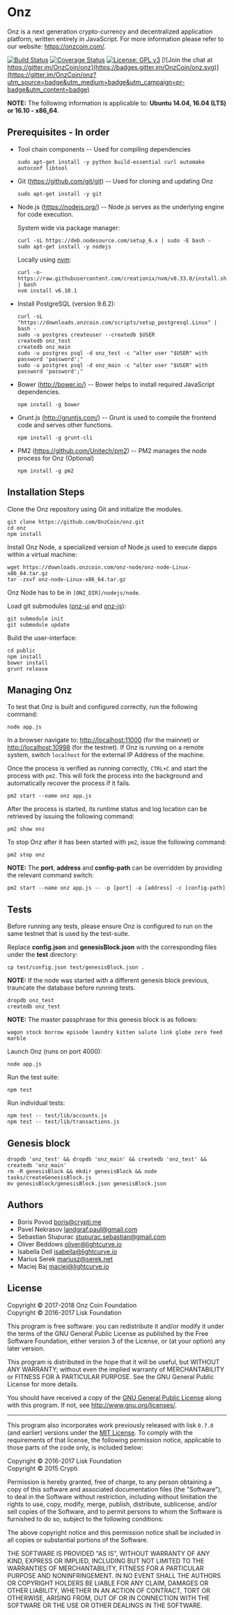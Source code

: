 # Onz

Onz is a next generation crypto-currency and decentralized application platform, written entirely in JavaScript. For more information please refer to our website: https://onzcoin.com/.

[![Build Status](https://travis-ci.org/OnzCoin/onz.svg?branch=development)](https://travis-ci.org/OnzCoin/onz)
[![Coverage Status](https://coveralls.io/repos/github/OnzCoin/onz/badge.svg?branch=development)](https://coveralls.io/github/OnzCoin/onz?branch=development)
[![License: GPL v3](https://img.shields.io/badge/License-GPL%20v3-blue.svg)](http://www.gnu.org/licenses/gpl-3.0)
[![Join the chat at https://gitter.im/OnzCoin/onz](https://badges.gitter.im/OnzCoin/onz.svg)](https://gitter.im/OnzCoin/onz?utm_source=badge&utm_medium=badge&utm_campaign=pr-badge&utm_content=badge)

**NOTE:** The following information is applicable to: **Ubuntu 14.04, 16.04 (LTS) or 16.10 - x86_64**.

## Prerequisites - In order

- Tool chain components -- Used for compiling dependencies

  `sudo apt-get install -y python build-essential curl automake autoconf libtool`

- Git (<https://github.com/git/git>) -- Used for cloning and updating Onz

  `sudo apt-get install -y git`

- Node.js (<https://nodejs.org/>) -- Node.js serves as the underlying engine for code execution.

  System wide via package manager:

  ```
  curl -sL https://deb.nodesource.com/setup_6.x | sudo -E bash -
  sudo apt-get install -y nodejs
  ```

  Locally using [nvm](https://github.com/creationix/nvm):

  ```
  curl -o- https://raw.githubusercontent.com/creationix/nvm/v0.33.0/install.sh | bash
  nvm install v6.10.1
  ```

- Install PostgreSQL (version 9.6.2):

  ```
  curl -sL "https://downloads.onzcoin.com/scripts/setup_postgresql.Linux" | bash -
  sudo -u postgres createuser --createdb $USER
  createdb onz_test
  createdb onz_main
  sudo -u postgres psql -d onz_test -c "alter user "$USER" with password 'password';"
  sudo -u postgres psql -d onz_main -c "alter user "$USER" with password 'password';"
  ```

- Bower (<http://bower.io/>) -- Bower helps to install required JavaScript dependencies.

  `npm install -g bower`

- Grunt.js (<http://gruntjs.com/>) -- Grunt is used to compile the frontend code and serves other functions.

  `npm install -g grunt-cli`

- PM2 (<https://github.com/Unitech/pm2>) -- PM2 manages the node process for Onz (Optional)

  `npm install -g pm2`

## Installation Steps

Clone the Onz repository using Git and initialize the modules.

```
git clone https://github.com/OnzCoin/onz.git
cd onz
npm install
```

Install Onz Node, a specialized version of Node.js used to execute dapps within a virtual machine:

```
wget https://downloads.onzcoin.com/onz-node/onz-node-Linux-x86_64.tar.gz
tar -zxvf onz-node-Linux-x86_64.tar.gz
```

Onz Node has to be in `[ONZ_DIR]/nodejs/node`.

Load git submodules ([onz-ui](https://github.com/OnzCoin/onz-ui) and [onz-js](https://github.com/OnzCoin/onz-js)):

```
git submodule init
git submodule update
```

Build the user-interface:

```
cd public
npm install
bower install
grunt release
```

## Managing Onz

To test that Onz is built and configured correctly, run the following command:

`node app.js`

In a browser navigate to: <http://localhost:11000> (for the mainnet) or <http://localhost:10998> (for the testnet). If Onz is running on a remote system, switch `localhost` for the external IP Address of the machine.

Once the process is verified as running correctly, `CTRL+C` and start the process with `pm2`. This will fork the process into the background and automatically recover the process if it fails.

`pm2 start --name onz app.js`

After the process is started, its runtime status and log location can be retrieved by issuing the following command:

`pm2 show onz`

To stop Onz after it has been started with `pm2`, issue the following command:

`pm2 stop onz`

**NOTE:** The **port**, **address** and **config-path** can be overridden by providing the relevant command switch:

```
pm2 start --name onz app.js -- -p [port] -a [address] -c [config-path]
```

## Tests

Before running any tests, please ensure Onz is configured to run on the same testnet that is used by the test-suite.

Replace **config.json** and **genesisBlock.json** with the corresponding files under the **test** directory:

```
cp test/config.json test/genesisBlock.json .
```

**NOTE:** If the node was started with a different genesis block previous, trauncate the database before running tests.

```
dropdb onz_test
createdb onz_test
```

**NOTE:** The master passphrase for this genesis block is as follows:

```
wagon stock borrow episode laundry kitten salute link globe zero feed marble
```

Launch Onz (runs on port 4000):

```
node app.js
```

Run the test suite:

```
npm test
```

Run individual tests:

```
npm test -- test/lib/accounts.js
npm test -- test/lib/transactions.js
```

## Genesis block
```
dropdb 'onz_test' && dropdb 'onz_main' && createdb 'onz_test' && createdb 'onz_main'
rm -R genesisBlock && mkdir genesisBlock && node tasks/createGenesisBlock.js
mv genesisBlock/genesisBlock.json genesisBlock.json
```

## Authors

- Boris Povod <boris@crypti.me>
- Pavel Nekrasov <landgraf.paul@gmail.com>
- Sebastian Stupurac <stupurac.sebastian@gmail.com>
- Oliver Beddows <oliver@lightcurve.io>
- Isabella Dell <isabella@lightcurve.io>
- Marius Serek <mariusz@serek.net>
- Maciej Baj <maciej@lightcurve.io>

## License

Copyright © 2017-2018 Onz Coin Foundation<br>
Copyright © 2016-2017 Lisk Foundation<br>

This program is free software: you can redistribute it and/or modify it under the terms of the GNU General Public License as published by the Free Software Foundation, either version 3 of the License, or (at your option) any later version.

This program is distributed in the hope that it will be useful, but WITHOUT ANY WARRANTY; without even the implied warranty of MERCHANTABILITY or FITNESS FOR A PARTICULAR PURPOSE. See the GNU General Public License for more details.

You should have received a copy of the [GNU General Public License](https://github.com/OnzCoin/onz/tree/master/LICENSE) along with this program.  If not, see <http://www.gnu.org/licenses/>.

***

This program also incorporates work previously released with lisk `0.7.0` (and earlier) versions under the [MIT License](https://opensource.org/licenses/MIT). To comply with the requirements of that license, the following permission notice, applicable to those parts of the code only, is included below:

Copyright © 2016-2017 Lisk Foundation<br>
Copyright © 2015 Crypti<br>

Permission is hereby granted, free of charge, to any person obtaining a copy of this software and associated documentation files (the "Software"), to deal in the Software without restriction, including without limitation the rights to use, copy, modify, merge, publish, distribute, sublicense, and/or sell copies of the Software, and to permit persons to whom the Software is furnished to do so, subject to the following conditions:

The above copyright notice and this permission notice shall be included in all copies or substantial portions of the Software.

THE SOFTWARE IS PROVIDED "AS IS", WITHOUT WARRANTY OF ANY KIND, EXPRESS OR IMPLIED, INCLUDING BUT NOT LIMITED TO THE WARRANTIES OF MERCHANTABILITY, FITNESS FOR A PARTICULAR PURPOSE AND NONINFRINGEMENT. IN NO EVENT SHALL THE AUTHORS OR COPYRIGHT HOLDERS BE LIABLE FOR ANY CLAIM, DAMAGES OR OTHER LIABILITY, WHETHER IN AN ACTION OF CONTRACT, TORT OR OTHERWISE, ARISING FROM, OUT OF OR IN CONNECTION WITH THE SOFTWARE OR THE USE OR OTHER DEALINGS IN THE SOFTWARE.
